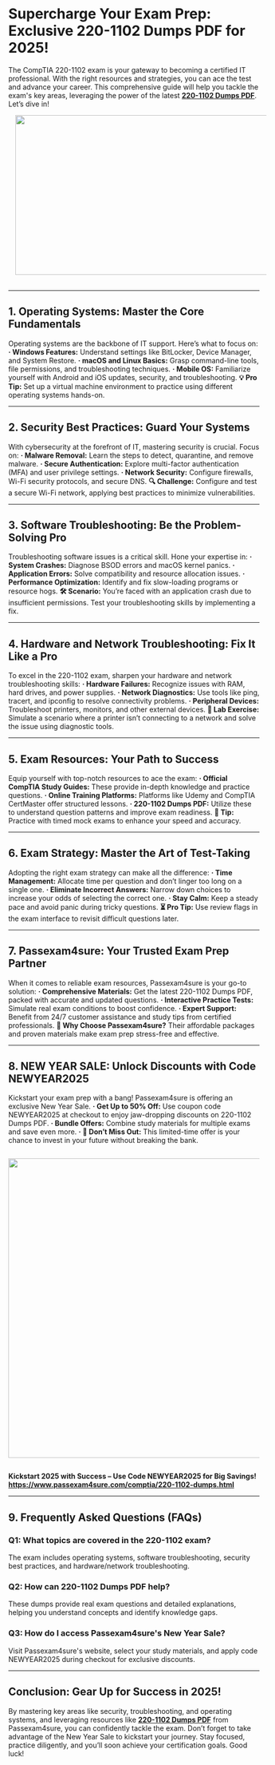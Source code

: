 # Supercharge Your Exam Prep: Exclusive 220-1102 Dumps PDF for 2025!
The CompTIA 220-1102 exam is your gateway to becoming a certified IT professional. With the right resources and strategies, you can ace the test and advance your career. This comprehensive guide will help you tackle the exam's key areas, leveraging the power of the latest **[220-1102 Dumps PDF](https://www.passexam4sure.com/comptia/220-1102-dumps.html)**. Let’s dive in!


<div class="separator" style="clear: both; text-align: center;"><a href="https://blogger.googleusercontent.com/img/b/R29vZ2xl/AVvXsEgh7NxKNuNi2ZJkauteivrcudJ5PMjduutKHXdvDK52x4WtVTl55Pe-7c36gIhmkOt-jsooMl7UeJnoPcyyz7z3bitgeJAJl0C4iDdKwo8krq8jVe3r4EOvwkV8AET1UwcLhp2bdm5o7y6jYrKVbRS-OEF8gWSmxwnRA-2yh8F0W4fj9YxFJXmijUE82eQ/s6912/banner%205.jpg" imageanchor="1" style="margin-left: 1em; margin-right: 1em;"><img border="0" data-original-height="3456" data-original-width="6912" height="320" src="https://blogger.googleusercontent.com/img/b/R29vZ2xl/AVvXsEgh7NxKNuNi2ZJkauteivrcudJ5PMjduutKHXdvDK52x4WtVTl55Pe-7c36gIhmkOt-jsooMl7UeJnoPcyyz7z3bitgeJAJl0C4iDdKwo8krq8jVe3r4EOvwkV8AET1UwcLhp2bdm5o7y6jYrKVbRS-OEF8gWSmxwnRA-2yh8F0W4fj9YxFJXmijUE82eQ/w640-h320/banner%205.jpg" width="640" /></a></div><br />

________________________________________
## 1. Operating Systems: Master the Core Fundamentals
Operating systems are the backbone of IT support. Here’s what to focus on:
**·	Windows Features:** Understand settings like BitLocker, Device Manager, and System Restore.
**·	macOS and Linux Basics:** Grasp command-line tools, file permissions, and troubleshooting techniques.
**·	Mobile OS:** Familiarize yourself with Android and iOS updates, security, and troubleshooting.
**💡 Pro Tip:** Set up a virtual machine environment to practice using different operating systems hands-on.
________________________________________
## 2. Security Best Practices: Guard Your Systems
With cybersecurity at the forefront of IT, mastering security is crucial. Focus on:
**·	Malware Removal:** Learn the steps to detect, quarantine, and remove malware.
**·	Secure Authentication:** Explore multi-factor authentication (MFA) and user privilege settings.
**·	Network Security:** Configure firewalls, Wi-Fi security protocols, and secure DNS.
**🔍 Challenge:** Configure and test a secure Wi-Fi network, applying best practices to minimize vulnerabilities.
________________________________________
## 3. Software Troubleshooting: Be the Problem-Solving Pro
Troubleshooting software issues is a critical skill. Hone your expertise in:
**·	System Crashes:** Diagnose BSOD errors and macOS kernel panics.
**·	Application Errors:** Solve compatibility and resource allocation issues.
**·	Performance Optimization:** Identify and fix slow-loading programs or resource hogs.
**🛠️ Scenario:** You’re faced with an application crash due to insufficient permissions. Test your troubleshooting skills by implementing a fix.
________________________________________
## 4. Hardware and Network Troubleshooting: Fix It Like a Pro
To excel in the 220-1102 exam, sharpen your hardware and network troubleshooting skills:
**·	Hardware Failures:** Recognize issues with RAM, hard drives, and power supplies.
**·	Network Diagnostics:** Use tools like ping, tracert, and ipconfig to resolve connectivity problems.
**·	Peripheral Devices:** Troubleshoot printers, monitors, and other external devices.
**🚀 Lab Exercise:** Simulate a scenario where a printer isn’t connecting to a network and solve the issue using diagnostic tools.
________________________________________
## 5. Exam Resources: Your Path to Success
Equip yourself with top-notch resources to ace the exam:
**·	Official CompTIA Study Guides:** These provide in-depth knowledge and practice questions.
**·	Online Training Platforms:** Platforms like Udemy and CompTIA CertMaster offer structured lessons.
**·	220-1102 Dumps PDF:** Utilize these to understand question patterns and improve exam readiness.
**📖 Tip:** Practice with timed mock exams to enhance your speed and accuracy.
________________________________________
## 6. Exam Strategy: Master the Art of Test-Taking
Adopting the right exam strategy can make all the difference:
**·	Time Management:** Allocate time per question and don’t linger too long on a single one.
**·	Eliminate Incorrect Answers:** Narrow down choices to increase your odds of selecting the correct one.
**·	Stay Calm:** Keep a steady pace and avoid panic during tricky questions.
**⏳ Pro Tip:** Use review flags in the exam interface to revisit difficult questions later.
________________________________________
## 7. Passexam4sure: Your Trusted Exam Prep Partner
When it comes to reliable exam resources, Passexam4sure is your go-to solution:
**·	Comprehensive Materials:** Get the latest 220-1102 Dumps PDF, packed with accurate and updated questions.
**·	Interactive Practice Tests:** Simulate real exam conditions to boost confidence.
**·	Expert Support:** Benefit from 24/7 customer assistance and study tips from certified professionals.
**🌟 Why Choose Passexam4sure?** Their affordable packages and proven materials make exam prep stress-free and effective.
________________________________________
## 8. NEW YEAR SALE: Unlock Discounts with Code NEWYEAR2025
Kickstart your exam prep with a bang! Passexam4sure is offering an exclusive New Year Sale.
**·	Get Up to 50% Off:** Use coupon code NEWYEAR2025 at checkout to enjoy jaw-dropping discounts on 220-1102 Dumps PDF.
**·	Bundle Offers:** Combine study materials for multiple exams and save even more.
**·	🎉 Don’t Miss Out:** This limited-time offer is your chance to invest in your future without breaking the bank.
 
<div class="separator" style="clear: both;"><a href="https://blogger.googleusercontent.com/img/b/R29vZ2xl/AVvXsEjQ4zU3vztDQfnbb6PF0uUAu_LtQq_pk9jHPfhEtlV4zzkgheOb7r19AMLcd3Ol-WzMDlnH_wn_R7zV5ceXtbYbwNA_vsAim1QcEC28HX29O5VLJLBKRP5z37mgw4VUydqVaz8nM57gDon5CipalZTXkzU2AzM0206lr_8yB8FexNTesM9LAz63g0ZiDfU/s2592/Black%20White%20Modern%20New%20Year%20Sale%20Billboard%20Landscape.jpg" style="display: block; padding: 1em 0; text-align: center; "><img alt="" border="0" width="600" data-original-height="864" data-original-width="2592" src="https://blogger.googleusercontent.com/img/b/R29vZ2xl/AVvXsEjQ4zU3vztDQfnbb6PF0uUAu_LtQq_pk9jHPfhEtlV4zzkgheOb7r19AMLcd3Ol-WzMDlnH_wn_R7zV5ceXtbYbwNA_vsAim1QcEC28HX29O5VLJLBKRP5z37mgw4VUydqVaz8nM57gDon5CipalZTXkzU2AzM0206lr_8yB8FexNTesM9LAz63g0ZiDfU/s600/Black%20White%20Modern%20New%20Year%20Sale%20Billboard%20Landscape.jpg"/></a></div>

**Kickstart 2025 with Success – Use Code NEWYEAR2025 for Big Savings!
https://www.passexam4sure.com/comptia/220-1102-dumps.html**
 
________________________________________
## 9. Frequently Asked Questions (FAQs)
### Q1: What topics are covered in the 220-1102 exam?
The exam includes operating systems, software troubleshooting, security best practices, and hardware/network troubleshooting.
### Q2: How can 220-1102 Dumps PDF help?
These dumps provide real exam questions and detailed explanations, helping you understand concepts and identify knowledge gaps.
### Q3: How do I access Passexam4sure's New Year Sale?
Visit Passexam4sure's website, select your study materials, and apply code NEWYEAR2025 during checkout for exclusive discounts.
________________________________________
## Conclusion: Gear Up for Success in 2025!
By mastering key areas like security, troubleshooting, and operating systems, and leveraging resources like **[220-1102 Dumps PDF](https://www.passexam4sure.com/comptia/220-1102-dumps.html)** from Passexam4sure, you can confidently tackle the exam. Don’t forget to take advantage of the New Year Sale to kickstart your journey. Stay focused, practice diligently, and you’ll soon achieve your certification goals. Good luck!

